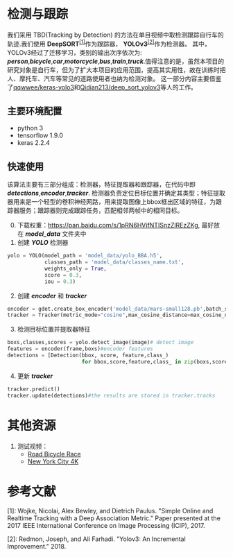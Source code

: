 # 检测与跟踪
我们采用 TBD(Tracking by Detection) 的方法在单目视频中取检测跟踪自行车的轨迹.我们使用 **DeepSORT**<sup>[[1]](#1)</sup>作为跟踪器， **YOLOv3**<sup>[[2]](#2)</sup>作为检测器。
其中，YOLOv3经过了迁移学习，类别的输出次序依次为: ***person***,***bicycle***,***car***,***motorcycle***,***bus***,***train***,***truck***.值得注意的是，虽然本项目的研究对象是自行车，但为了扩大本项目的应用范围，提高其实用性，故在训练时把人、摩托车、汽车等常见的道路使用者也纳为检测对象。
这一部分内容主要借鉴了[qqwwee/keras-yolo3](https://github.com/qqwweee/keras-yolo3)和[Qidian213/deep_sort_yolov3](https://github.com/Qidian213/deep_sort_yolov3)等人的工作。
## 主要环境配置
- python 3
- tensorflow 1.9.0
- keras 2.2.4
## 快速使用
该算法主要有三部分组成：检测器，特征提取器和跟踪器，在代码中即 ***detections***,***encoder***,***tracker***. 检测器负责定位目标位置并确定其类型；特征提取器用来是一个轻型的卷积神经网路，用来提取图像上bbox框出区域的特征，为跟踪器服务；跟踪器则完成跟踪任务，匹配相邻两帧中的相同目标。

0. 下载权重：https://pan.baidu.com/s/1pRN6HVifNTISnzZlREzZKg, 最好放在 ***model_data*** 文件夹中
1. 创建 ***YOLO*** 检测器
```python
yolo = YOLO(model_path = 'model_data/yolo_BBA.h5',
            classes_path = 'model_data/classes_name.txt',
            weights_only = True,
            score = 0.3,
            iou = 0.3)
```
2. 创建 ***encoder*** 和 ***tracker***
```python
encoder = gdet.create_box_encoder('model_data/mars-small128.pb',batch_size=1)
tracker = Tracker(metric_mode="cosine",max_cosine_distance=max_cosine_distance,nn_budget=nn_budget)#defaultly max_cosine_distance = 0.3, nn_budget = None
```
3. 检测目标位置并提取器特征
```python
boxs,classes,scores = yolo.detect_image(image)# detect image
features = encoder(frame,boxs)#encoder features
detections = [Detection(bbox, score, feature,class_)
                        for bbox,score,feature,class_ in zip(boxs,scores,features,classes)] # create dectectors
```
4. 更新 ***tracker***
```python
tracker.predict()
tracker.update(detections)#the results are stored in tracker.tracks
```

# 其他资源
1. 测试视频：
    - [Road Bicycle Race](https://pan.baidu.com/s/1FJ1vEFBoucHJTQBrFEWXOQ)
    - [New York City 4K](https://pan.baidu.com/s/15lP9ZhgeIrXm0BZqBG1tiQ)

# 参考文献
<a name="1">[1]</a>: Wojke, Nicolai, Alex Bewley, and Dietrich Paulus. "Simple Online and Realtime Tracking with a Deep Association Metric." Paper presented at the 2017 IEEE International Conference on Image Processing (ICIP), 2017.

<a name="2">[2]</a>: Redmon, Joseph, and Ali Farhadi. "Yolov3: An Incremental Improvement."  2018.
